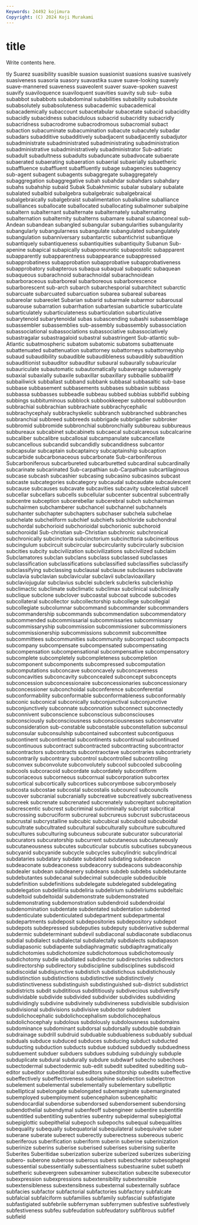 ```yaml
---
Keywords: 24492 kojimura
Copyright: (C) 2024 Koji Murakami
---
```


# title

Write contents here.



tly Suarez suasibility suasible suasion suasionist suasions
suasive suasively suasiveness suasoria suasory suavastika suave suave-looking suavely suave-mannered
suaveness suaveolent suaver suave-spoken suavest suavify suaviloquence suaviloquent suavities suavity
sub sub- suba subabbot subabbots subabdominal subabilities subability subabsolute subabsolutely
subabsoluteness subacademic subacademical subacademically subaccount subacetabular subacetate subacid subacidity subacidly
subacidness subacidulous subacrid subacridity subacridly subacridness subacrodrome subacrodromous subacromial subact
subaction subacuminate subacumination subacute subacutely subadar subadars subadditive subadditively subadjacent
subadjacently subadjutor subadministrate subadministrated subadministrating subadministration subadministrative subadministratively subadministrator Sub-adriatic
subadult subadultness subadults subaduncate subadvocate subaerate subaerated subaerating subaeration subaerial
subaerially subaetheric subaffluence subaffluent subaffluently subage subagencies subagency sub-agent subagent
subagents subaggregate subaggregately subaggregation subaggregative subah subahdar subahdars subahdary subahs
subahship subaid Subak Subakhmimic subalar subalary subalate subalated subalbid subalgebra
subalgebraic subalgebraical subalgebraically subalgebraist subalimentation subalkaline suballiance suballiances suballocate suballocated
suballocating subalmoner subalpine subaltern subalternant subalternate subalternately subalternating subalternation subalternity
subalterns subamare subanal subanconeal sub-Andean subandean subangled subangular subangularities subangularity
subangularly subangularness subangulate subangulated subangulately subangulation subanniversary subantarctic subantichrist subantique
subantiquely subantiqueness subantiquities subantiquity Subanun Sub-apenine subapical subapically subaponeurotic subapostolic
subapparent subapparently subapparentness subappearance subappressed subapprobatiness subapprobation subapprobative subapprobativeness subapprobatory
subapterous subaqua subaqual subaquatic subaquean subaqueous subarachnoid subarachnoidal subarachnoidean subarboraceous
subarboreal subarboreous subarborescence subarborescent sub-arch subarch subarchesporial subarchitect subarctic subarcuate
subarcuated subarcuation subarea subareal subareas subareolar subareolet Subarian subarid subarmale
subarmor subarousal subarouse subarration subarrhation subartesian subarticle subarticulate subarticulately subarticulateness
subarticulation subarticulative subarytenoid subarytenoidal subas subascending subashi subassemblage subassembler subassemblies
sub-assembly subassembly subassociation subassociational subassociations subassociative subassociatively subastragalar subastragaloid subastral
subastringent Sub-atlantic sub-Atlantic subatmospheric subatom subatomic subatoms subattenuate subattenuated subattenuation
subattorney subattorneys subattorneyship subaud subaudibility subaudible subaudibleness subaudibly subaudition subauditionist
subauditor subauditur subaural subaurally subauricular subauriculate subautomatic subautomatically subaverage subaveragely
subaxial subaxially subaxile subaxillar subaxillary subbailie subbailiff subbailiwick subballast subband
subbank subbasal subbasaltic sub-base subbase subbasement subbasements subbases subbasin subbass
subbassa subbasses subbeadle subbeau subbed subbias subbifid subbing subbings subbituminous
subblock subbookkeeper subboreal subbourdon subbrachial subbrachian subbrachiate subbrachycephalic subbrachycephaly subbrachyskelic
subbranch subbranched subbranches subbranchial subbreed subbreeds subbrigade subbrigadier subbroker subbromid
subbromide subbronchial subbronchially subbureau subbureaus subbureaux subcabinet subcabinets subcaecal subcalcareous
subcalcarine subcaliber subcalibre subcallosal subcampanulate subcancellate subcancellous subcandid subcandidly subcandidness
subcantor subcapsular subcaptain subcaptaincy subcaptainship subcaption subcarbide subcarbonaceous subcarbonate Sub-carboniferous
Subcarboniferous subcarbureted subcarburetted subcardinal subcardinally subcarinate subcarinated Sub-carpathian sub-Carpathian subcartilaginous
subcase subcash subcashier subcasing subcasino subcasinos subcast subcaste subcategories subcategory
subcaudal subcaudate subcaulescent subcause subcauses subcavate subcavities subcavity subcelestial subcell
subcellar subcellars subcells subcellular subcenter subcentral subcentrally subcentre subception subcerebellar
subcerebral subch subchairman subchairmen subchamberer subchancel subchannel subchannels subchanter subchapter
subchapters subchaser subchela subchelae subchelate subcheliform subchief subchiefs subchloride subchondral
subchordal subchorioid subchorioidal subchorionic subchoroid subchoroidal Sub-christian sub-Christian subchronic subchronical
subchronically subcinctoria subcinctorium subcincttoria subcineritious subcingulum subcircuit subcircular subcircularity subcircularly
subcision subcities subcity subcivilization subcivilizations subcivilized subclaim Subclamatores subclan subclans
subclass subclassed subclasses subclassification subclassifications subclassified subclassifies subclassify subclassifying subclassing
subclausal subclause subclauses subclavate subclavia subclavian subclavicular subclavii subclavioaxillary subclaviojugular
subclavius subclei subclerk subclerks subclerkship subclimactic subclimate subclimatic subclimax subclinical
subclinically subclique subclone subclover subcoastal subcoat subcode subcodes subcollateral subcollector
subcollectorship subcollege subcollegial subcollegiate subcolumnar subcommand subcommander subcommanders subcommandership subcommands
subcommendation subcommendatory subcommended subcommissarial subcommissaries subcommissary subcommissaryship subcommission subcommissioner subcommissioners
subcommissionership subcommissions subcommit subcommittee subcommittees subcommunities subcommunity subcompact subcompacts subcompany
subcompensate subcompensated subcompensating subcompensation subcompensational subcompensative subcompensatory subcomplete subcompletely subcompleteness
subcompletion subcomponent subcomponents subcompressed subcomputation subcomputations subconcave subconcavely subconcaveness subconcavities
subconcavity subconcealed subconcept subconcepts subconcession subconcessionaire subconcessionaries subconcessionary subconcessioner subconchoidal
subconference subconferential subconformability subconformable subconformableness subconformably subconic subconical subconically subconjunctival
subconjunctive subconjunctively subconnate subconnation subconnect subconnectedly subconnivent subconscience subconscious subconsciouses
subconsciously subconsciousness subconsciousnesses subconservator subconsideration sub-constable subconstable subconstellation subconsul subconsular
subconsulship subcontained subcontest subcontiguous subcontinent subcontinental subcontinents subcontinual subcontinued subcontinuous
subcontract subcontracted subcontracting subcontractor subcontractors subcontracts subcontraoctave subcontraries subcontrariety subcontrarily
subcontrary subcontrol subcontrolled subcontrolling subconvex subconvolute subconvolutely subcool subcooled subcooling
subcools subcoracoid subcordate subcordately subcordiform subcoriaceous subcorneous subcornual subcorporation subcortex
subcortical subcortically subcortices subcorymbose subcorymbosely subcosta subcostae subcostal subcostalis subcouncil
subcouncils subcover subcranial subcranially subcreative subcreatively subcreativeness subcreek subcrenate subcrenated
subcrenately subcrepitant subcrepitation subcrescentic subcrest subcriminal subcriminally subcript subcritical subcrossing
subcruciform subcrureal subcrureus subcrust subcrustaceous subcrustal subcrystalline subcubic subcubical subcuboid
subcuboidal subcultrate subcultrated subcultural subculturally subculture subcultured subcultures subculturing subcuneus
subcurate subcurator subcuratorial subcurators subcuratorship subcurrent subcutaneous subcutaneously subcutaneousness subcutes
subcuticular subcutis subcutises subcyaneous subcyanid subcyanide subcycle subcycles subcylindric subcylindrical
subdataries subdatary subdate subdated subdating subdeacon subdeaconate subdeaconess subdeaconry subdeacons
subdeaconship subdealer subdean subdeanery subdeans subdeb subdebs subdebutante subdebutantes subdecanal
subdecimal subdecuple subdeducible subdefinition subdefinitions subdelegate subdelegated subdelegating subdelegation subdeliliria
subdeliria subdelirium subdeliriums subdeltaic subdeltoid subdeltoidal subdemonstrate subdemonstrated subdemonstrating subdemonstration
subdendroid subdendroidal subdenomination subdentate subdentated subdentation subdented subdenticulate subdenticulated subdepartment
subdepartmental subdepartments subdeposit subdepositories subdepository subdepot subdepots subdepressed subdeputies subdeputy
subderivative subdermal subdermic subdeterminant subdevil subdiaconal subdiaconate subdiaconus subdial subdialect
subdialectal subdialectally subdialects subdiapason subdiapasonic subdiapente subdiaphragmatic subdiaphragmatically subdichotomies subdichotomize
subdichotomous subdichotomously subdichotomy subdie subdilated subdirector subdirectories subdirectors subdirectorship subdirectory
subdiscipline subdisciplines subdiscoid subdiscoidal subdisjunctive subdistich subdistichous subdistichously subdistinction subdistinctions
subdistinctive subdistinctively subdistinctiveness subdistinguish subdistinguished sub-district subdistrict subdistricts subdit subdititious
subdititiously subdivecious subdiversify subdividable subdivide subdivided subdivider subdivides subdividing subdividingly
subdivine subdivinely subdivineness subdivisible subdivision subdivisional subdivisions subdivisive subdoctor subdolent
subdolichocephalic subdolichocephalism subdolichocephalous subdolichocephaly subdolous subdolously subdolousness subdomains subdominance subdominant
subdorsal subdorsally subdouble subdrain subdrainage subdrill subdruid subduable subduableness subduably
subdual subduals subduce subduced subduces subducing subduct subducted subducting subduction
subducts subdue subdued subduedly subduedness subduement subduer subduers subdues subduing
subduingly subduple subduplicate subdural subdurally subdure subdwarf subecho subechoes subectodermal
subectodermic sub-edit subedit subedited subediting sub-editor subeditor subeditorial subeditors subeditorship
subedits subeffective subeffectively subeffectiveness subelaphine subelection subelectron subelement subelemental subelementally
subelementary subelliptic subelliptical subelongate subelongated subemarginate subemarginated subemployed subemployment subencephalon
subencephaltic subendocardial subendorse subendorsed subendorsement subendorsing subendothelial subendymal subenfeoff subengineer
subentire subentitle subentitled subentitling subentries subentry subepidermal subepiglottal subepiglottic subepithelial
subepoch subepochs subequal subequalities subequality subequally subequatorial subequilateral subequivalve suber
suberane suberate suberect suberectly suberectness subereous suberic suberiferous suberification suberiform
suberin suberine suberinization suberinize suberins suberise suberised suberises suberising suberite
Suberites Suberitidae suberization suberize suberized suberizes suberizing subero- suberone suberose
suberous subers subescheator subesophageal subessential subessentially subessentialness subestuarine subet subeth
subetheric subevergreen subexaminer subexcitation subexcite subexecutor subexpression subexpressions subextensibility subextensible
subextensibleness subextensibness subexternal subexternally subface subfacies subfactor subfactorial subfactories subfactory
subfalcate subfalcial subfalciform subfamilies subfamily subfascial subfastigiate subfastigiated subfebrile subferryman
subferrymen subfestive subfestively subfestiveness subfeu subfeudation subfeudatory subfibrous subfief subfield
